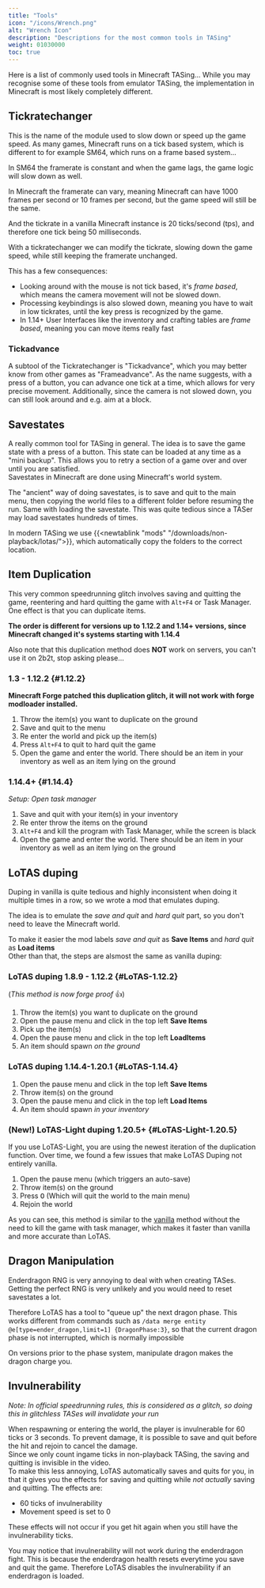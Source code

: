 ```yaml
---
title: "Tools"
icon: "/icons/Wrench.png"
alt: "Wrench Icon"
description: "Descriptions for the most common tools in TASing"
weight: 01030000
toc: true
---
```

Here is a list of commonly used tools in Minecraft TASing... While you may recognise some of these tools from emulator TASing, the implementation in Minecraft is most likely completely different.
## Tickratechanger
This is the name of the module used to slow down or speed up the game speed. As many games, Minecraft runs on a tick based system, which is different to for example SM64, which runs on a frame based system...  
  
In SM64 the framerate is constant and when the game lags, the game logic will slow down as well.  
  
In Minecraft the framerate can vary, meaning Minecraft can have 1000 frames per second or 10 frames per second, but the game speed will still be the same.  
  
And the tickrate in a vanilla Minecraft instance is 20 ticks/second (tps), and therefore one tick being 50 milliseconds.  
  
With a tickratechanger we can modify the tickrate, slowing down the game speed, while still keeping the framerate unchanged.

This has a few consequences:
- Looking around with the mouse is not tick based, it's *frame based*, which means the camera movement will not be slowed down.
- Processing keybindings is also slowed down, meaning you have to wait in low tickrates, until the key press is recognized by the game.
- In 1.14+ User Interfaces like the inventory and crafting tables are *frame based*, meaning you can move items really fast

### Tickadvance
A subtool of the Tickratechanger is "Tickadvance", which you may better know from other games as "Frameadvance". As the name suggests, with a press of a button, you can advance one tick at a time, which allows for very precise movement. Additionally, since the camera is not slowed down, you can still look around and e.g. aim at a block.

## Savestates
A really common tool for TASing in general. The idea is to save the game state with a press of a button. This state can be loaded at any time as a "mini backup". This allows you to retry a section of a game over and over until you are satisfied.  
Savestates in Minecraft are done using Minecraft's world system.  
  
The "ancient" way of doing savestates, is to save and quit to the main menu, then copying the world files to a different folder before resuming the run. Same with loading the savestate. This was quite tedious since a TASer may load savestates hundreds of times.  
  
In modern TASing we use {{<newtablink "mods" "/downloads/non-playback/lotas/">}}, which automatically copy the folders to the correct location.

## Item Duplication
This very common speedrunning glitch involves saving and quitting the game, reentering and hard quitting the game with `Alt+F4` or Task Manager. One effect is that you can duplicate items.

**The order is different for versions up to 1.12.2 and 1.14+ versions, since Minecraft changed it's systems starting with 1.14.4**

Also note that this duplication method does **NOT** work on servers, you can't use it on 2b2t, stop asking please...
### 1.3 - 1.12.2 {#1.12.2}
**Minecraft Forge patched this duplication glitch, it will not work with forge modloader installed.**
1. Throw the item(s) you want to duplicate on the ground
2. Save and quit to the menu
3. Re enter the world and pick up the item(s)
4. Press `Alt+F4` to quit to hard quit the game
5. Open the game and enter the world. There should be an item in your inventory as well as an item lying on the ground

### 1.14.4+ {#1.14.4}
*Setup: Open task manager*
1. Save and quit with your item(s) in your inventory
2. Re enter throw the items on the ground
3. `Alt+F4` and kill the program with Task Manager, while the screen is black
5. Open the game and enter the world. There should be an item in your inventory as well as an item lying on the ground

## LoTAS duping
Duping in vanilla is quite tedious and highly inconsistent when doing it multiple times in a row, so we wrote a mod that emulates duping.
  
The idea is to emulate the *save and quit* and *hard quit* part, so you don't need to leave the Minecraft world.  
  
To make it easier the mod labels *save and quit* as **Save Items** and *hard quit* as **Load items**  
Other than that, the steps are alsmost the same as vanilla duping:

### LoTAS duping 1.8.9 - 1.12.2 {#LoTAS-1.12.2}
(*This method is now forge proof* 👍)
1. Throw the item(s) you want to duplicate on the ground
2. Open the pause menu and click in the top left **Save Items**
3. Pick up the item(s)
4. Open the pause menu and click in the top left **LoadItems**
5. An item should spawn *on the ground*

### LoTAS duping 1.14.4-1.20.1 {#LoTAS-1.14.4}
1. Open the pause menu and click in the top left **Save Items**
2. Throw item(s) on the ground
3. Open the pause menu and click in the top left **Load Items**
4. An item should spawn *in your inventory*

### (New!) LoTAS-Light duping 1.20.5+ {#LoTAS-Light-1.20.5}
If you use LoTAS-Light, you are using the newest iteration of the duplication function.
Over time, we found a few issues that make LoTAS Duping not entirely vanilla. 

1. Open the pause menu (which triggers an auto-save)
2. Throw item(s) on the ground
3. Press <kbd>O</kbd> (Which will quit the world to the main menu)
4. Rejoin the world

As you can see, this method is similar to the [vanilla](#1.14.4) method without the need to kill the game with task manager, which makes it faster than vanilla and more accurate than LoTAS.

## Dragon Manipulation
Enderdragon RNG is very annoying to deal with when creating TASes. Getting the perfect RNG is very unlikely and you would need to reset savestates a lot.  
  
Therefore LoTAS has a tool to "queue up" the next dragon phase. This works different from commands such as `/data merge entity @e[type=ender_dragon,limit=1] {DragonPhase:3}`, so that the current dragon phase is not interrupted, which is normally impossible

On versions prior to the phase system, manipulate dragon makes the dragon charge you.

## Invulnerability
*Note: In official speedrunning rules, this is considered as a glitch, so doing this in glitchless TASes will invalidate your run*  
  
When respawning or entering the world, the player is invulnerable for 60 ticks or 3 seconds. To prevent damage, it is possible to save and quit before the hit and rejoin to cancel the damage.  
Since we only count ingame ticks in non-playback TASing, the saving and quitting is invisible in the video.  
To make this less annoying, LoTAS automatically saves and quits for you, in that it gives you the effects for saving and quitting while *not actually* saving and quitting.
The effects are:
* 60 ticks of invulnerability
* Movement speed is set to 0

These effects will not occur if you get hit again when you still have the invulnerability ticks.  
  
You may notice that invulnerability will not work during the enderdragon fight. This is because the enderdragon health resets everytime you save and quit the game. Therefore LoTAS disables the invulnerability if an enderdragon is loaded.